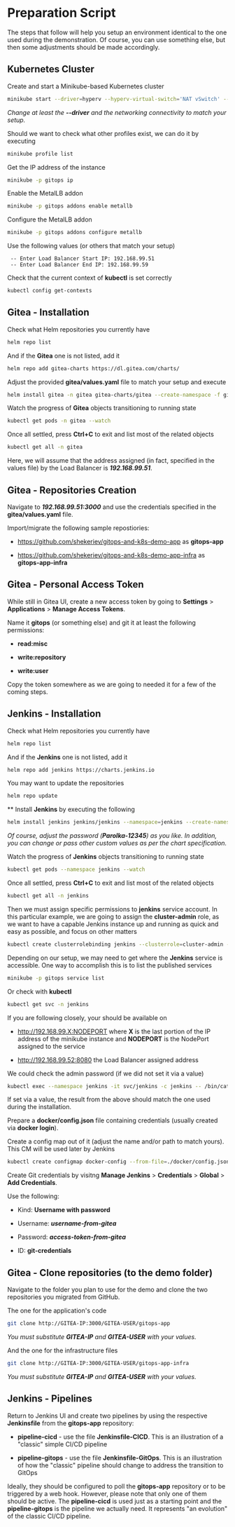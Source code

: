 # Preparation Script

The steps that follow will help you setup an environment identical to the one used during the demonstration. Of course, you can use something else, but then some adjustments should be made accordingly.

## Kubernetes Cluster

Create and start a Minikube-based Kubernetes cluster

```bash
minikube start --driver=hyperv --hyperv-virtual-switch='NAT vSwitch' --cpus=4 --memory=8196 -p gitops
```

*Change at least the **--driver** and the networking connectivity to match your setup.*

Should we want to check what other profiles exist, we can do it by executing

```bash
minikube profile list
```

Get the IP address of the instance

```bash
minikube -p gitops ip
```

Enable the MetalLB addon

```bash
minikube -p gitops addons enable metallb
```

Configure the MetalLB addon

```bash
minikube -p gitops addons configure metallb
```

Use the following values (or others that match your setup)

```
 -- Enter Load Balancer Start IP: 192.168.99.51
 -- Enter Load Balancer End IP: 192.168.99.59
```

Check that the current context of **kubectl** is set correctly

```bash
kubectl config get-contexts
```

## Gitea - Installation

Check what Helm repositories you currently have

```bash
helm repo list
```

And if the **Gitea** one is not listed, add it

```bash
helm repo add gitea-charts https://dl.gitea.com/charts/
```

Adjust the provided **gitea/values.yaml** file to match your setup and execute

```bash
helm install gitea -n gitea gitea-charts/gitea --create-namespace -f gitea/values.yaml
```

Watch the progress of **Gitea** objects transitioning to running state

```bash
kubectl get pods -n gitea --watch
```

Once all settled, press **Ctrl+C** to exit and list most of the related objects

```bash
kubectl get all -n gitea 
```

Here, we will assume that the address assigned (in fact, specified in the values file) by the Load Balancer is ***192.168.99.51***.

## Gitea - Repositories Creation

Navigate to ***192.168.99.51:3000*** and use the credentials specified in the **gitea/values.yaml** file.

Import/migrate the following sample repostiories:

* <https://github.com/shekeriev/gitops-and-k8s-demo-app> as **gitops-app**

* <https://github.com/shekeriev/gitops-and-k8s-demo-app-infra> as **gitops-app-infra**

## Gitea - Personal Access Token

While still in Gitea UI, create a new access token by going to **Settings** > **Applications** > **Manage Access Tokens**.

Name it **gitops** (or something else) and git it at least the following permissions:

* **read:misc**

* **write:repository**

* **write:user**

Copy the token somewhere as we are going to needed it for a few of the coming steps.

## Jenkins - Installation

Check what Helm repositories you currently have

```bash
helm repo list
```

And if the **Jenkins** one is not listed, add it

```bash
helm repo add jenkins https://charts.jenkins.io
```

You may want to update the repositories

```bash
helm repo update
```
**
Install **Jenkins** by executing the following

```bash
helm install jenkins jenkins/jenkins --namespace=jenkins --create-namespace=true --set controller.admin.password=Parolka-12345 --set controller.serviceType=LoadBalancer 
```

*Of course, adjust the password (**Parolka-12345**) as you like. In addition, you can change or pass other custom values as per the chart specification.*

Watch the progress of **Jenkins** objects transitioning to running state

```bash
kubectl get pods --namespace jenkins --watch
```

Once all settled, press **Ctrl+C** to exit and list most of the related objects

```bash
kubectl get all -n jenkins
```

Then we must assign specific permissions to **jenkins** service account. In this particular example, we are going to assign the **cluster-admin** role, as we want to have a capable Jenkins instance up and running as quick and easy as possible, and focus on other matters

```bash
kubectl create clusterrolebinding jenkins --clusterrole=cluster-admin --serviceaccount=jenkins:jenkins
```

Depending on our setup, we may need to get where the **Jenkins** service is accessible. One way to accomplish this is to list the published services

```bash
minikube -p gitops service list
```

Or check with **kubectl**

```bash
kubectl get svc -n jenkins
```

If you are following closely, your should be available on

* <http://192.168.99.X:NODEPORT> where **X** is the last portion of the IP address of the minikube instance and **NODEPORT** is the NodePort assigned to the service

* <http://192.168.99.52:8080> the Load Balancer assigned address

We could check the admin password (if we did not set it via a value)

```bash
kubectl exec --namespace jenkins -it svc/jenkins -c jenkins -- /bin/cat /run/secrets/additional/chart-admin-password
```

If set via a value, the result from the above should match the one used during the installation.

Prepare a **docker/config.json** file containing credentials (usually created via **docker login**).

Create a config map out of it (adjust the name and/or path to match yours). This CM will be used later by Jenkins

```bash
kubectl create configmap docker-config --from-file=./docker/config.json -n jenkins
```

Create Git credentials by visitng **Manage Jenkins** > **Credentials** > **Global** > **Add Credentials**.

Use the following:

* Kind: **Username with password**

* Username: ***username-from-gitea***

* Password: ***access-token-from-gitea***

* ID: **git-credentials**

## Gitea - Clone repositories (to the demo folder)

Navigate to the folder you plan to use for the demo and clone the two repositories you migrated from GitHub.

The one for the application's code

```bash
git clone http://GITEA-IP:3000/GITEA-USER/gitops-app
```

*You must substitute **GITEA-IP** and **GITEA-USER** with your values.*

And the one for the infrastructure files

```bash
git clone http://GITEA-IP:3000/GITEA-USER/gitops-app-infra
```

*You must substitute **GITEA-IP** and **GITEA-USER** with your values.*

## Jenkins - Pipelines

Return to Jenkins UI and create two pipelines by using the respective **Jenkinsfile** from the **gitops-app** repository:

* **pipeline-cicd** - use the file **Jenkinsfile-CICD**. This is an illustration of a "classic" simple CI/CD pipeline

* **pipeline-gitops** - use the file **Jenkinsfile-GitOps**. This is an illustration of how the "classic" pipeline should change to address the transition to GitOps

Ideally, they should be configured to poll the **gitops-app** repository or to be triggered by a web hook. However, please note that only one of them should be active. The **pipeline-cicd** is used just as a starting point and the **pipeline-gitops** is the pipeline we actually need. It represents "an evolution" of the classic CI/CD pipeline.
